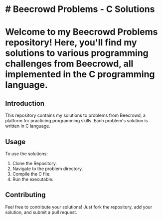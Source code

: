<h1># Beecrowd Problems - C Solutions<h1>

Welcome to my Beecrowd Problems repository! Here, you'll find my solutions to various programming challenges from Beecrowd, all implemented in the C programming language.

## Introduction

This repository contains my solutions to problems from Beecrowd, a platform for practicing programming skills. Each problem's solution is written in C language.

## Usage

To use the solutions:

1. Clone the Repository.
2. Navigate to the problem directory.
3. Compile the C file.
4. Run the executable.

## Contributing

Feel free to contribute your solutions! Just fork the repository, add your solution, and submit a pull request.
